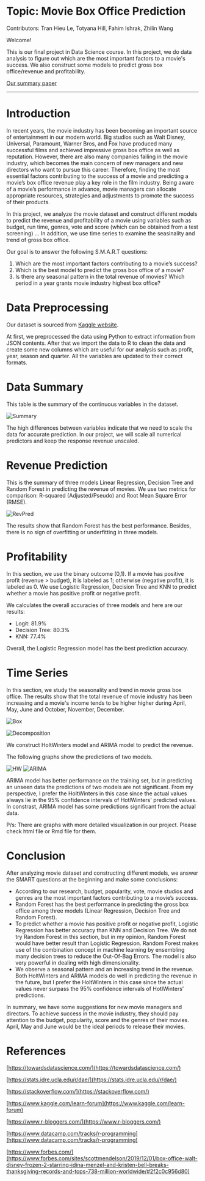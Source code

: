 # Topic: Movie Box Office Prediction

Contributors: Tran Hieu Le, Totyana Hill, Fahim Ishrak, Zhilin Wang


Welcome!

This is our final project in Data Science course. In this project, we do data analysis to figure out which are the most important factors to a movie's success. We also construct some models to predict gross box office/revenue and profitability.

[Our summary paper](https://hieu2695.github.io/Movie-Industry/Summary.html)

---

# Introduction

In recent years, the movie industry has been becoming an important source of entertainment in our modern world. Big studios such as Walt Disney, Universal, Paramount, Warner Bros, and Fox have produced many successful films and achieved impressive gross box office as well as reputation. However, there are also many companies failing in the movie industry, which becomes the main concern of new managers and new directors who want to pursue this career. Therefore, finding the most essential factors contributing to the success of a movie and predicting a movie’s box office revenue play a key role in the film industry. Being aware of a movie’s performance in advance, movie managers can allocate appropriate resources, strategies and adjustments to promote the success of their products.

In this project, we analyze the movie dataset and construct different models to predict the revenue and profitability of a movie using variables such as budget, run time, genres, vote and score (which can be obtained from a test screening) … In addition, we use time series to examine the seasinality and trend of gross box office.

Our goal is to answer the following S.M.A.R.T questions:

1. Which are the most important factors contributing to a movie’s success?
2. Which is the best model to predict the gross box office of a movie?
3. Is there any seasonal pattern in the total revenue of movies? Which period in a year grants movie industry highest box office?

# Data Preprocessing

Our dataset is sourced from [Kaggle website](https://www.kaggle.com/tmdb/tmdb-movie-metadata).

At first, we preprocessed the data using Python to extract information from JSON contents. After that we import the data to R to clean the data and create some new columns which are useful for our analysis such as profit, year, season and quarter. All the variables are updated to their correct formats.

# Data Summary

This table is the summary of the continuous variables in the dataset.

![Summary](Figures/Summary.png)

The high differences between variables indicate that we need to scale the data for accurate prediction. In our project, we will scale all numerical predictors and keep the response revenue unscaled.

# Revenue Prediction

This is the summary of three models Linear Regression, Decision Tree and Random Forest in predicting the revenue of movies.
We use two metrics for comparison: R-squared (Adjusted/Pseudo) and Root Mean Square Error (RMSE).

![RevPred](Figures/RevenuePred.png)

The results show that Random Forest has the best performance. Besides, there is no sign of overfitting or underfitting in three models.

# Profitability 

In this section, we use the binary outcome (0,1).
If a movie has positive profit (revenue > budget), it is labeled as 1; otherwise (negative profit), it is labeled as 0.
We use Logistic Regression, Decision Tree and KNN to predict whether a movie has positive profit or negative profit. 

We calculates the overall accuracies of three models and here are our results:
* Logit: 81.9%
* Decision Tree: 80.3%
* KNN: 77.4%

Overall, the Logistic Regression model has the best prediction accuracy. 

# Time Series

In this section, we study the seasonality and trend in movie gross box office. The results show that the total revenue of movie industry has been increasing and a movie's income tends to be higher higher during April, May, June and October, November, December.


![Box](Figures/Boxplot.png)

![Decomposition](Figures/Decomp.png)

We construct HoltWinters model and ARIMA model to predict the revenue. 

The following graphs show the predictions of two models.

![HW](Figures/HW.png)
![ARIMA](Figures/ARIMA.png)

ARIMA model has better performance on the training set, but in predicting an unseen data the predictions of two models are not significant. From my perspective, I prefer the HoltWinters in this case since the actual values always lie in the 95% confidence intervals of HotlWinters' predicted values. In constrast, ARIMA model has some predictions significant from the actual data.


P/s: There are graphs with more detailed visualization in our project. Please check html file or Rmd file for them.

# Conclusion

After analyzing movie dataset and constructing different models, we answer the SMART questions at the beginning and make some conclusions:

* According to our research, budget, popularity, vote, movie studios and genres are the most important factors contributing to a movie’s success.
* Random Forest has the best performance in predicting the gross box office among three models (Linear Regression, Decision Tree and Random Forest).
* To predict whether a movie has positive profit or negative profit, Logistic Regression has better accuracy than KNN and Decision Tree. We do not try Random Forest in this section, but in my opinion, Random Forest would have better result than Logistic Regression. Random Forest makes use of the combination concept in machine learning by ensembling many decision trees to reduce the Out-Of-Bag Errors. The model is also very powerful in dealing with high dimensionality.
* We observe a seasonal pattern and an increasing trend in the revenue. Both HoltWinters and ARIMA models do well in predicting the revenue in the future, but I prefer the HoltWinters in this case since the actual values never surpass the 95% confidence intervals of HotlWinters’ predictions.

In summary, we have some suggestions for new movie managers and directors. To achieve success in the movie industry, they should pay attention to the budget, popularity, score and the genres of their movies. April, May and June would be the ideal periods to release their movies.

# References

[https://towardsdatascience.com/](https://towardsdatascience.com/)

[https://stats.idre.ucla.edu/r/dae/](https://stats.idre.ucla.edu/r/dae/)

[https://stackoverflow.com/](https://stackoverflow.com/)

[https://www.kaggle.com/learn-forum](https://www.kaggle.com/learn-forum)

[https://www.r-bloggers.com/](https://www.r-bloggers.com/)

[https://www.datacamp.com/tracks/r-programming](https://www.datacamp.com/tracks/r-programming)

[https://www.forbes.com/](https://www.forbes.com/sites/scottmendelson/2019/12/01/box-office-walt-disney-frozen-2-starring-idina-menzel-and-kristen-bell-breaks-thanksgiving-records-and-tops-738-million-worldwide/#2f2c0c956d80)





